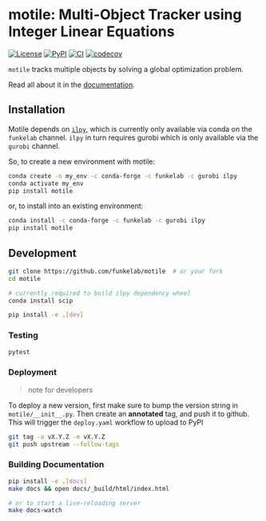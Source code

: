 # motile: Multi-Object Tracker using Integer Linear Equations

[![License](https://img.shields.io/pypi/l/motile.svg)](https://github.com/funkelab/motile/raw/main/LICENSE)
[![PyPI](https://img.shields.io/pypi/v/motile.svg)](https://pypi.org/project/motile)
[![CI](https://github.com/funkelab/motile/actions/workflows/ci.yaml/badge.svg)](https://github.com/funkelab/motile/actions/workflows/ci.yaml)
[![codecov](https://codecov.io/gh/funkelab/motile/branch/main/graph/badge.svg)](https://codecov.io/gh/funkelab/motile)

`motile` tracks multiple objects by solving a global optimization problem.

Read all about it in the [documentation](https://funkelab.github.io/motile/).

## Installation

Motile depends on [`ilpy`](https://github.com/funkelab/ilpy), which is currently only available via
conda on the `funkelab` channel.  `ilpy` in turn requires
gurobi which is only available via the `gurobi` channel.

So, to create a new environment with motile:

```bash
conda create -n my_env -c conda-forge -c funkelab -c gurobi ilpy
conda activate my_env
pip install motile
```

or, to install into an existing environment:

```bash
conda install -c conda-forge -c funkelab -c gurobi ilpy
pip install motile
```

## Development

```sh
git clone https://github.com/funkelab/motile  # or your fork
cd motile

# currently required to build ilpy dependency wheel
conda install scip

pip install -e .[dev]
```

### Testing

```sh
pytest
```

### Deployment

> note for developers

To deploy a new version, first make sure to bump the version string in
`motile/__init__.py`.  Then create an **annotated** tag, and push it to github.
This will trigger the `deploy.yaml` workflow to upload to PyPI

```bash
git tag -a vX.Y.Z -m vX.Y.Z
git push upstream --follow-tags
```

### Building Documentation

```sh
pip install -e .[docs]
make docs && open docs/_build/html/index.html

# or to start a live-reloading server
make docs-watch
```
